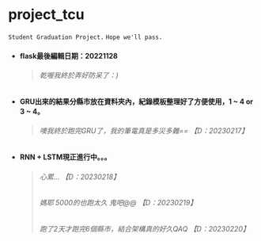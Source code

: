# project_tcu
`Student Graduation Project.` `Hope we'll pass.` 

- #### flask最後編輯日期：20221128  
  >###### 乾喔我終於弄好防呆了：)  

- #### GRU出來的結果分縣市放在資料夾內，紀錄模板整理好了方便使用，1 ~ 4 or 3 ~ 4。  
  >###### 噢我終於跑完GRU了，我的筆電真是多災多難== 【D：20230217】  

- #### RNN + LSTM現正進行中。。。  
  >###### 心累... 【D：20230218】  
  >###### 媽耶 5000的也跑太久 鬼吧@@ 【D：20230219】  
  >###### 跑了2天才跑完6個縣市，結合架構真的好久QAQ 【D：20230220】  

 
